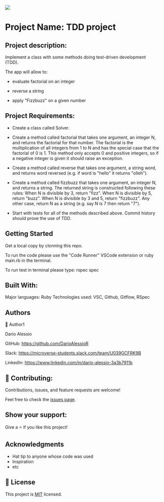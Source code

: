 ![](https://img.shields.io/badge/Microverse-blueviolet)

# Project Name: TDD project

## Project description:
Implement a class with some methods doing test-driven development (TDD).

The app will allow to:

- evaluate factorial on an integer

- reverse a string

- apply "Fizzbuzz" on a given number

## Project Requirements:
- Create a class called Solver.

- Create a method called factorial that takes one argument, an integer N, and returns the factorial for that number. The factorial is the multiplication of all integers from 1 to N and has the special case that the factorial of 0 is 1. This method only accepts 0 and positive integers, so if a negative integer is given it should raise an exception.

- Create a method called reverse that takes one argument, a string word, and returns word reversed (e.g. if word is "hello" it returns "olleh").

- Create a method called fizzbuzz that takes one argument, an integer N, and returns a string. The returned string is constructed following these rules:
When N is divisible by 3, return "fizz".
When N is divisible by 5, return "buzz".
When N is divisible by 3 and 5, return "fizzbuzz".
Any other case, return N as a string (e.g. say N is 7 then return "7").

- Start with tests for all of the methods described above. Commit history should prove the use of TDD.


## Getting Started

Get a local copy by clonning this repo.

To run the code please use the "Code Runner" VSCode extension or
ruby main.rb in the terminal.

To run test in terminal please type: rspec spec

## Built With:
Major languages: Ruby
Technologies used: VSC, Github, Gitflow, RSpec

##  Authors
👤 Author1

Dario Alessio

GitHub: https://github.com/DarioAlessioR

Slack: https://microverse-students.slack.com/team/U039GCFRK9B

LinkedIn: https://www.linkedin.com/in/dario-alessio-3a3b7911b

## 🤝 Contributing:

Contributions, issues, and feature requests are welcome!

Feel free to check the [issues page](../../issues/).

## Show your support:

Give a ⭐️ if you like this project!

## Acknowledgments

- Hat tip to anyone whose code was used
- Inspiration
- etc

## 📝 License

This project is [MIT](./LICENSE) licensed.
